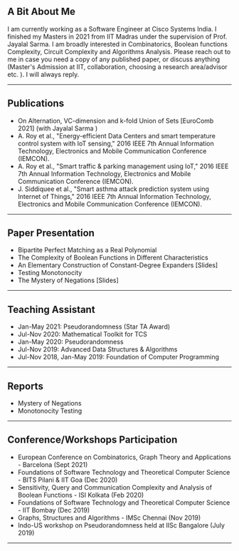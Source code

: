 ## A Bit About Me

I am currently working as a Software Engineer at Cisco Systems India. I finished my Masters  in 2021 from IIT Madras under the supervision of Prof. Jayalal Sarma. I am broadly interested in Combinatorics, Boolean functions Complexity, Circuit Complexity and Algorithms Analysis. Please reach out to me in case you need a copy of any published paper, or discuss anything (Master's Admission at IIT, collaboration, choosing a research area/advisor etc. ). I will always reply.

---

## Publications
* On Alternation, VC-dimension and k-fold Union of Sets [EuroComb 2021] (with Jayalal Sarma )
* A. Roy et al., "Energy-efficient Data Centers and smart temperature control system with IoT sensing," 2016 IEEE 7th Annual Information Technology, Electronics and Mobile Communication Conference (IEMCON).
* A. Roy et al., "Smart traffic & parking management using IoT," 2016 IEEE 7th Annual Information Technology, Electronics and Mobile Communication Conference (IEMCON).
* J. Siddiquee et al., "Smart asthma attack prediction system using Internet of Things," 2016 IEEE 7th Annual Information Technology, Electronics and Mobile Communication Conference (IEMCON).


---

## Paper Presentation
* Bipartite Perfect Matching as a Real Polynomial
* The Complexity of Boolean Functions in Different Characteristics
* An Elementary Construction of Constant-Degree Expanders [Slides]
* Testing Monotonocity
* The Mystery of Negations [Slides]

---

## Teaching Assistant
* Jan-May 2021: Pseudorandomness (Star TA Award)
* Jul-Nov 2020: Mathematical Toolkit for TCS 
* Jan-May 2020: Pseudorandomness
* Jul-Nov 2019: Advanced Data Structures & Algorithms
* Jul-Nov 2018, Jan-May 2019: Foundation of Computer Programming

---

## Reports
* Mystery of Negations
* Monotonocity Testing

---

## Conference/Workshops Participation
* European Conference on Combinatorics, Graph Theory and Applications - Barcelona (Sept 2021)
* Foundations of Software Technology and Theoretical Computer Science - BITS Pilani & IIT Goa (Dec 2020)
* Sensitivity, Query and Communication Complexity and Analysis of Boolean Functions - ISI Kolkata (Feb 2020)
* Foundations of Software Technology and Theoretical Computer Science - IIT Bombay (Dec 2019)
* Graphs, Structures and Algorithms - IMSc Chennai (Nov 2019)
* Indo-US workshop on Pseudorandomness held at IISc Bangalore (July 2019)


---

